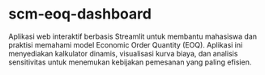 # scm-eoq-dashboard
Aplikasi web interaktif berbasis Streamlit untuk membantu mahasiswa dan praktisi memahami model Economic Order Quantity (EOQ). Aplikasi ini menyediakan kalkulator dinamis, visualisasi kurva biaya, dan analisis sensitivitas untuk menemukan kebijakan pemesanan yang paling efisien.
